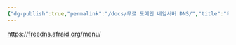 ```yaml
---
{"dg-publish":true,"permalink":"/docs/무료 도메인 네임서버 DNS/","title":"무료 도메인 네임서버 DNS"}
---
```


https://freedns.afraid.org/menu/
